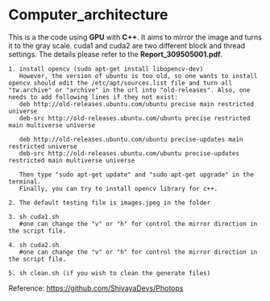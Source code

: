 # Computer_architecture

This is a the code using **GPU** with **C++**. It aims to mirror the image and turns it to the gray scale.
cuda1 and cuda2 are two different block and thread settings. The details please refer to the **Report_309505001.pdf**.

```
1. install opencv (sudo apt-get install libopencv-dev)
   However, the version of ubuntu is too old, so one wants to install opencv should edit the /etc/apt/sources.list file and turn all "tw.archive" or "archive" in the url into "old-releases". Also, one needs to add following lines if they not exist:
   deb http://old-releases.ubuntu.com/ubuntu precise main restricted universe   
   deb-src http://old-releases.ubuntu.com/ubuntu precise restricted main multiverse universe

   deb http://old-releases.ubuntu.com/ubuntu precise-updates main restricted universe  
   deb-src http://old-releases.ubuntu.com/ubuntu precise-updates restricted main multiverse universe

   Then type "sudo apt-get update" and "sudo apt-get upgrade" in the terminal.
   Finally, you can try to install opencv library for c++.

2. The default testing file is images.jpeg in the folder

3. sh cuda1.sh
   #one can change the "v" or "h" for control the mirror direction in the script file.

4. sh cuda2.sh
   #one can change the "v" or "h" for control the mirror direction in the script file.

5. sh clean.sh (if you wish to clean the generate files)
```

Reference: https://github.com/ShivayaDevs/Photops
